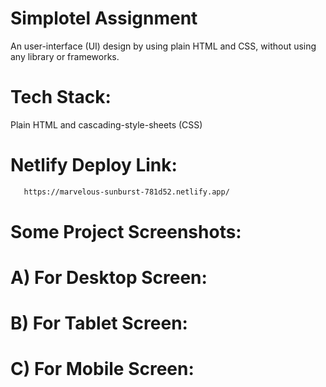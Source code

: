 # Simplotel Assignment
An user-interface (UI) design by using plain HTML and CSS, without using any library or frameworks.

# Tech Stack:
Plain HTML and cascading-style-sheets (CSS)

# Netlify Deploy Link:
```bash
   https://marvelous-sunburst-781d52.netlify.app/
```

# Some Project Screenshots:
# A) For Desktop Screen:
# B) For Tablet Screen:
# C) For Mobile Screen:
